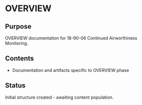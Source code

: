 # OVERVIEW

## Purpose
OVERVIEW documentation for 18-90-06 Continued Airworthiness Monitoring.

## Contents
- Documentation and artifacts specific to OVERVIEW phase

## Status
Initial structure created - awaiting content population.

